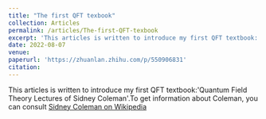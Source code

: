 ```yaml
---
title: "The first QFT texbook"
collection: Articles
permalink: /articles/The-first-QFT-texbook
excerpt: 'This articles is written to introduce my first QFT textbook:'Quantum Field Theory Lectures of Sidney Coleman'.'
date: 2022-08-07
venue:
paperurl: 'https://zhuanlan.zhihu.com/p/550906831'
citation:
---
```


This articles is written to introduce my first QFT textbook:'Quantum Field Theory Lectures of Sidney Coleman'.To get information about Coleman, you can consult [Sidney Coleman on Wikipedia](https://en.wikipedia.org/wiki/Sidney_Coleman)

